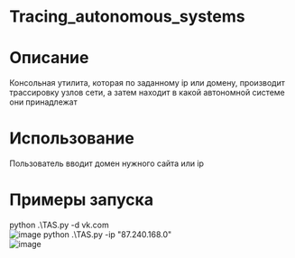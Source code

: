 # Tracing_autonomous_systems
# Описание
Консольная утилита, которая по заданному ip или домену, производит трассировку узлов сети, а затем находит в какой автономной системе они принадлежат
# Использование
Пользователь вводит домен нужного сайта или ip
# Примеры запуска 
python .\TAS.py -d vk.com <br>
![image](https://user-images.githubusercontent.com/71692931/176995232-b11a3170-b8ff-4cc7-abbe-375df4bfc4eb.png)
python .\TAS.py -ip "87.240.168.0" <br>
![image](https://user-images.githubusercontent.com/71692931/176995239-01ae4090-ad50-47ee-94fb-276ba099dce9.png)
